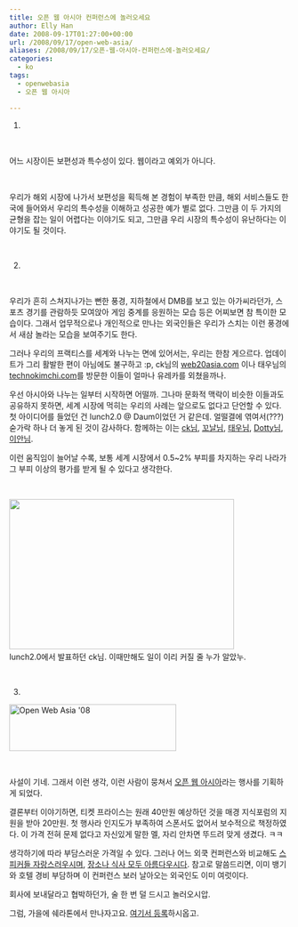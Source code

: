 ```yaml
---
title: 오픈 웹 아시아 컨퍼런스에 놀러오세요
author: Elly Han
date: 2008-09-17T01:27:00+00:00
url: /2008/09/17/open-web-asia/
aliases: /2008/09/17/오픈-웹-아시아-컨퍼런스에-놀러오세요/
categories:
  - ko
tags:
  - openwebasia
  - 오픈 웹 아시아

---
```

1.

 

어느 시장이든 보편성과 특수성이 있다. 웹이라고 예외가 아니다.

 

우리가 해외 시장에 나가서 보편성을 획득해 본 경험이 부족한 만큼, 해외 서비스들도 한국에 들어와서 우리의 특수성을 이해하고 성공한 예가 별로 없다. 그만큼 이 두 가지의 균형을 잡는 일이 어렵다는 이야기도 되고, 그만큼 우리 시장의 특수성이 유난하다는 이야기도 될 것이다.



 

2. 

 

우리가 흔히 스쳐지나가는 뻔한 풍경, 지하철에서 DMB를 보고 있는 아가씨라던가, 스포츠 경기를 관람하듯 모여앉아 게임 중계를 응원하는 모습 등은 어찌보면 참 특이한 모습이다. 그래서 업무적으로나 개인적으로 만나는 외국인들은 우리가 스치는 이런 풍경에서 새삼 놀라는 모습을 보여주기도 한다.



그러나 우리의 프랙티스를 세계와 나누는 면에 있어서는, 우리는 한참 게으르다. 업데이트가 그리 활발한 편이 아님에도 불구하고 :p, ck님의 [web20asia.com][1] 이나 태우님의 [technokimchi.com][2]를 방문한 이들이 얼마나 유레카를 외쳤을까나. 



우선 아시아와 나누는 일부터 시작하면 어떨까. 그나마 문화적 맥락이 비슷한 이들과도 공유하지 못하면, 세계 시장에 먹히는 우리의 사례는 앞으로도 없다고 단언할 수 있다. 첫 아이디어를 들었던 건 lunch2.0 @ Daum이었던 거 같은데. 얼떨결에 엮여서(???) 숟가락 하나 더 놓게 된 것이 감사하다. 함께하는 이는 [ck님][3], [꼬날님][4], [태우님][5], [Dotty님][6], [이안님][7].



이런 움직임이 늘어날 수록, 보통 세계 시장에서 0.5~2% 부피를 차지하는 우리 나라가 그 부피 이상의 평가를 받게 될 수 있다고 생각한다.

 

<img src="https://i2.wp.com/ellyhan.cafe24.com/wp-content/uploads/2008/09/xergheghp7.jpg?resize=404%2C270" width="404" height="270" data-recalc-dims="1" />     
lunch2.0에서 발표하던 ck님. 이때만해도 일이 이리 커질 줄 누가 알았누.

 



3. 

[<img height="84" alt="Open Web Asia '08" src="https://i2.wp.com/cfs.tistory.com/custom/blog/1/17511/skin/images/openwebasia_logo_small.jpg?resize=300%2C84" width="300" border="0" data-recalc-dims="1" />][8]

 

사설이 기네. 그래서 이런 생각, 이런 사람이 뭉쳐서 [오픈 웹 아시아][8]라는 행사를 기획하게 되었다.



결론부터 이야기하면, 티켓 프라이스는 원래 40만원 예상하던 것을 매경 지식포럼의 지원을 받아 20만원. 첫 행사라 인지도가 부족하여 스폰서도 없어서 보수적으로 책정하였다. 이 가격 전혀 문제 없다고 자신있게 말한 멜, 자리 안차면 뚜드려 맞게 생겼다. ㅋㅋ



생각하기에 따라 부담스러운 가격일 수 있다. 그러나 어느 외쿡 컨퍼런스와 비교해도 [스피커들 자랑스러우시며][9], [장소나 식사 모두 아름다우시다][10]. 참고로 말씀드리면, 이미 뱅기와 호텔 경비 부담하며 이 컨퍼런스 보러 날아오는 외국인도 이미 여럿이다.



회사에 보내달라고 협박하던가, 술 한 번 덜 드시고 놀러오시압. 

그럼, 가을에 쉐라톤에서 만나자고요. [여기서 등록][11]하시옵고.

 [1]: http://web20asia.com/ "http://www.web20asia.com/"
 [2]: http://technokimchi.com/ "http://www.technokimchi.com/"
 [3]: http://memoriesreloaded.net/
 [4]: http://kkonal.com/
 [5]: http://qooop.kr/
 [6]: http://dotty.org/
 [7]: http://iankwon.com/
 [8]: http://openwebasia.tistory.com/
 [9]: http://openwebasia.tistory.com/notice/8
 [10]: http://openwebasia.tistory.com/notice/5
 [11]: http://www.wkforum.org/WKF/v2/kor/registration.php